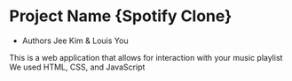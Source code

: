 # Project Name {Spotify Clone}

* Authors Jee Kim & Louis You

This is a web application that allows for interaction with your music playlist
We used HTML, CSS, and JavaScript

